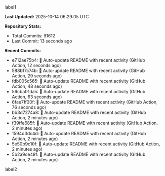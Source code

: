 
label1 
<!-- ACTIVITY_START -->
**Last Updated:** 2025-10-14 06:29:05 UTC

**Repository Stats:**
- Total Commits: 91612
- Last Commit: 13 seconds ago

**Recent Commits:**
- e712ae75b4: 🤖 Auto-update README with recent activity (GitHub Action, 12 seconds ago)
- 588b17c74b: 🤖 Auto-update README with recent activity (GitHub Action, 29 seconds ago)
- fdb005c565: 🤖 Auto-update README with recent activity (GitHub Action, 48 seconds ago)
- 56cba01da5: 🤖 Auto-update README with recent activity (GitHub Action, 63 seconds ago)
- 6fae7ff30f: 🤖 Auto-update README with recent activity (GitHub Action, 76 seconds ago)
- bb3d7274a8: 🤖 Auto-update README with recent activity (GitHub Action, 2 minutes ago)
- f39ffe685f: 🤖 Auto-update README with recent activity (GitHub Action, 2 minutes ago)
- 1594d3dc4d: 🤖 Auto-update README with recent activity (GitHub Action, 2 minutes ago)
- 5e50b9c10f: 🤖 Auto-update README with recent activity (GitHub Action, 2 minutes ago)
- 5b2a9ce49f: 🤖 Auto-update README with recent activity (GitHub Action, 2 minutes ago)
<!-- ACTIVITY_END -->

label2
